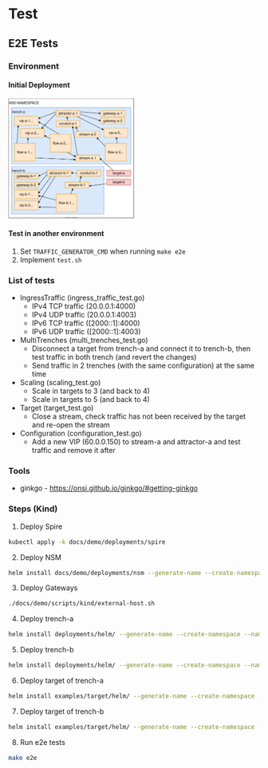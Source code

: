 # Test

## E2E Tests

### Environment

#### Initial Deployment

<img src="resources/Initial-Deployment-E2E.svg" width="50%">

#### Test in another environment

1. Set `TRAFFIC_GENERATOR_CMD` when running `make e2e`
2. Implement `test.sh`

### List of tests

- IngressTraffic (ingress_traffic_test.go)
    - IPv4 TCP traffic (20.0.0.1:4000)
    - IPv4 UDP traffic (20.0.0.1:4003)
    - IPv6 TCP traffic ([2000::1]:4000)
    - IPv6 UDP traffic ([2000::1]:4003)
- MultiTrenches (multi_trenches_test.go)
    - Disconnect a target from trench-a and connect it to trench-b, then test traffic in both trench (and revert the changes)
    - Send traffic in 2 trenches (with the same configuration) at the same time
- Scaling (scaling_test.go)
    - Scale in targets to 3 (and back to 4)
    - Scale in targets to 5 (and back to 4)
- Target (target_test.go)
    - Close a stream, check traffic has not been received by the target and re-open the stream
- Configuration (configuration_test.go)
    - Add a new VIP (60.0.0.150) to stream-a and attractor-a and test traffic and remove it after

### Tools

- ginkgo - https://onsi.github.io/ginkgo/#getting-ginkgo

### Steps (Kind)

1. Deploy Spire

```bash
kubectl apply -k docs/demo/deployments/spire
```

2. Deploy NSM

```bash
helm install docs/demo/deployments/nsm --generate-name --create-namespace --namespace nsm
```

3. Deploy Gateways

```bash
./docs/demo/scripts/kind/external-host.sh
```

4. Deploy trench-a

```bash
helm install deployments/helm/ --generate-name --create-namespace --namespace red --set trench.name=trench-a --set ipFamily=dualstack
```

5. Deploy trench-b

```bash
helm install deployments/helm/ --generate-name --create-namespace --namespace red --set trench.name=trench-b --set vlan.id=101 --set ipFamily=dualstack
```

6. Deploy target of trench-a

```bash
helm install examples/target/helm/ --generate-name --create-namespace --namespace red --set applicationName=target-a --set default.trench.name=trench-a
```

7. Deploy target of trench-b

```bash
helm install examples/target/helm/ --generate-name --create-namespace --namespace red --set applicationName=target-b --set default.trench.name=trench-b
```

8. Run e2e tests

```bash
make e2e
```
